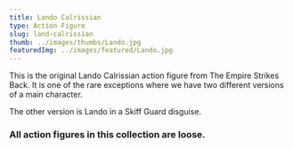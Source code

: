 ```yaml
---
title: Lando Calrissian
type: Action Figure
slug: land-calrissian
thumb: ../images/thumbs/Lando.jpg
featuredImg: ../images/featured/Lando.jpg
---
```


This is the original Lando Calrissian action figure from The Empire Strikes Back.  It is one of the rare exceptions where we have two different versions of a main character.

The other version is Lando in a Skiff Guard disguise.

### All action figures in this collection are loose.